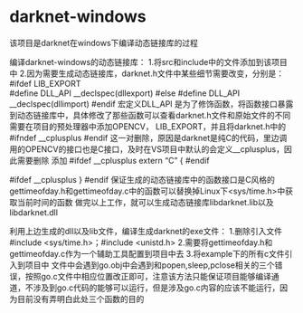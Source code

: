 # darknet-windows
该项目是darknet在windows下编译动态链接库的过程

编译darknet-windows的动态链接库：
1.将src和include中的文件添加到该项目中
2.因为需要生成动态链接库，darknet.h文件中某些细节需要改变，分别是：
#ifdef LIB_EXPORT  
#define DLL_API __declspec(dllexport)
#else
#define DLL_API __declspec(dllimport)
#endif
宏定义DLL_API 是为了修饰函数，将函数接口暴露到动态链接库中，具体修改了那些函数可以查看darknet.h文件和原始文件的不同
需要在项目的预处理器中添加OPENCV， LIB_EXPORT，并且将darknet.h中的
#ifndef __cplusplus 
#endif
这一对删除，原因是darknet是纯C的代码，里边调用的OPENCV的接口也是C接口，及时在VS项目中默认的会定义__cplusplus，因此需要删除
添加
#ifdef __cplusplus
extern “C” {
#endif

#ifdef __cplusplus
}
#endif
保证生成的动态链接库中的函数接口是C风格的
gettimeofday.h和gettimeofday.c中的函数可以替换掉Linux下<sys/time.h>中获取当前时间的函数
做完以上工作，就可以生成动态链接库libdarknet.lib以及libdarknet.dll

利用上边生成的dll以及lib文件，编译生成darknet的exe文件：
1.删除引入文件#include <sys/time.h>；#include <unistd.h>
2.需要将gettimeofday.h和gettimeofday.c作为一个辅助工具配置到项目中去
3.将example下的所有c文件引入到项目中
文件中会遇到go.obj中会遇到和popen,sleep,pclose相关的三个错误，按照go.c文件中相应位置改正即可，注意该方法只能保证项目能够编译通道，不涉及到go.c代码的能够可以运行，但是涉及go.c内容的应该不能运行，因为目前没有弄明白此处三个函数的目的
